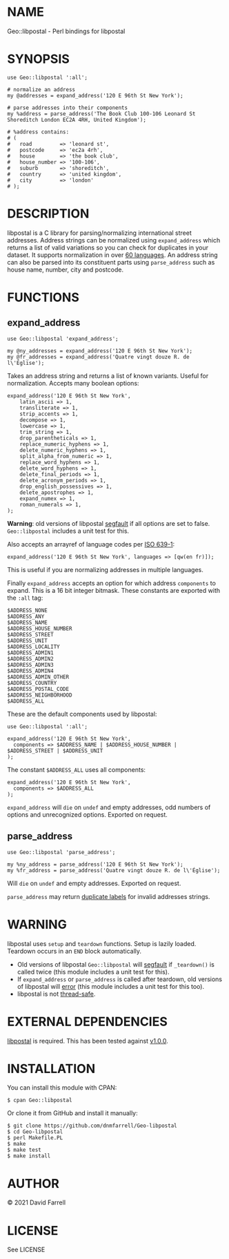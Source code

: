 # NAME

Geo::libpostal - Perl bindings for libpostal

# SYNOPSIS

    use Geo::libpostal ':all';

    # normalize an address
    my @addresses = expand_address('120 E 96th St New York');

    # parse addresses into their components
    my %address = parse_address('The Book Club 100-106 Leonard St Shoreditch London EC2A 4RH, United Kingdom');

    # %address contains:
    # (
    #   road         => 'leonard st',
    #   postcode     => 'ec2a 4rh',
    #   house        => 'the book club',
    #   house_number => '100-106',
    #   suburb       => 'shoreditch',
    #   country      => 'united kingdom',
    #   city         => 'london'
    # );

# DESCRIPTION

libpostal is a C library for parsing/normalizing international street addresses. Address strings can be normalized using `expand_address` which returns a list of valid variations so you can check for duplicates in your dataset. It supports normalization in over [60 languages](https://github.com/openvenues/libpostal/tree/master/resources/dictionaries). An address string can also be parsed into its constituent parts using `parse_address` such as house name, number, city and postcode.

# FUNCTIONS

## expand\_address

    use Geo::libpostal 'expand_address';

    my @ny_addresses = expand_address('120 E 96th St New York');
    my @fr_addresses = expand_address('Quatre vingt douze R. de l\'Église');

Takes an address string and returns a list of known variants. Useful for normalization. Accepts many boolean options:

    expand_address('120 E 96th St New York',
        latin_ascii => 1,
        transliterate => 1,
        strip_accents => 1,
        decompose => 1,
        lowercase => 1,
        trim_string => 1,
        drop_parentheticals => 1,
        replace_numeric_hyphens => 1,
        delete_numeric_hyphens => 1,
        split_alpha_from_numeric => 1,
        replace_word_hyphens => 1,
        delete_word_hyphens => 1,
        delete_final_periods => 1,
        delete_acronym_periods => 1,
        drop_english_possessives => 1,
        delete_apostrophes => 1,
        expand_numex => 1,
        roman_numerals => 1,
    );

**Warning**: old versions of libpostal [segfault](https://github.com/openvenues/libpostal/issues/79) if all options are set to false. `Geo::libpostal` includes a unit test for this.

Also accepts an arrayref of language codes per [ISO 639-1](https://en.wikipedia.org/wiki/List_of_ISO_639-1_codes):

    expand_address('120 E 96th St New York', languages => [qw(en fr)]);

This is useful if you are normalizing addresses in multiple languages.

Finally `expand_address` accepts an option for which address `components` to expand. This is a 16 bit integer bitmask. These constants are exported with the `:all` tag:

    $ADDRESS_NONE
    $ADDRESS_ANY
    $ADDRESS_NAME
    $ADDRESS_HOUSE_NUMBER
    $ADDRESS_STREET
    $ADDRESS_UNIT
    $ADDRESS_LOCALITY
    $ADDRESS_ADMIN1
    $ADDRESS_ADMIN2
    $ADDRESS_ADMIN3
    $ADDRESS_ADMIN4
    $ADDRESS_ADMIN_OTHER
    $ADDRESS_COUNTRY
    $ADDRESS_POSTAL_CODE
    $ADDRESS_NEIGHBORHOOD
    $ADDRESS_ALL

These are the default components used by libpostal:

    use Geo::libpostal ':all';

    expand_address('120 E 96th St New York',
      components => $ADDRESS_NAME | $ADDRESS_HOUSE_NUMBER | $ADDRESS_STREET | $ADDRESS_UNIT
    );

The constant `$ADDRESS_ALL` uses all components:

    expand_address('120 E 96th St New York',
      components => $ADDRESS_ALL
    );

`expand_address` will `die` on `undef` and empty addresses, odd numbers of options and unrecognized options. Exported on request.

## parse\_address

    use Geo::libpostal 'parse_address';

    my %ny_address = parse_address('120 E 96th St New York');
    my %fr_address = parse_address('Quatre vingt douze R. de l\'Église');

Will `die` on `undef` and empty addresses. Exported on request.

`parse_address` may return [duplicate labels](https://github.com/openvenues/libpostal/issues/27) for invalid addresses
strings.

# WARNING

libpostal uses `setup` and `teardown` functions. Setup is lazily loaded. Teardown occurs in an `END` block automatically.

- Old versions of libpostal `Geo::libpostal` will [segfault](https://github.com/openvenues/libpostal/issues/82) if `_teardown()` is called twice (this module includes a unit test for this).
- If `expand_address` or `parse_address` is called after teardown, old versions of libpostal will [error](https://github.com/openvenues/libpostal/pull/86) (this module includes a unit test for this too).
- libpostal is not [thread-safe](https://github.com/openvenues/libpostal/issues/34).

# EXTERNAL DEPENDENCIES

[libpostal](https://github.com/openvenues/libpostal) is required. This has been tested against [v1.0.0](https://github.com/openvenues/libpostal/releases/tag/v1.0.0).

# INSTALLATION

You can install this module with CPAN:

    $ cpan Geo::libpostal

Or clone it from GitHub and install it manually:

    $ git clone https://github.com/dnmfarrell/Geo-libpostal
    $ cd Geo-libpostal
    $ perl Makefile.PL
    $ make
    $ make test
    $ make install

# AUTHOR

© 2021 David Farrell

# LICENSE

See LICENSE
